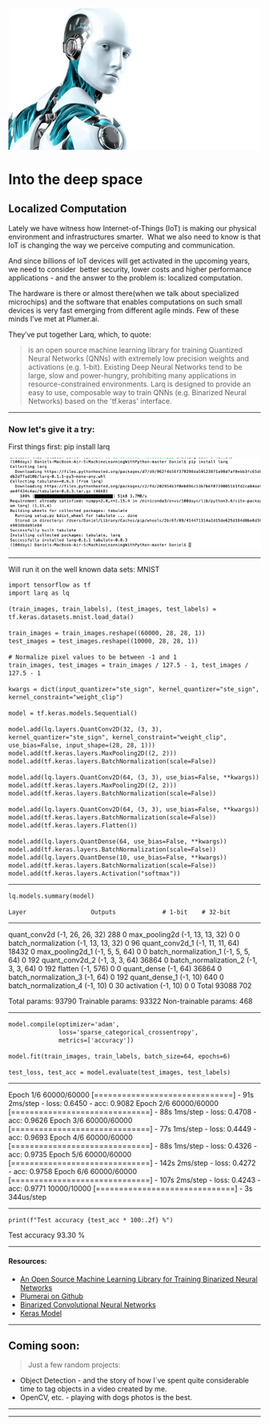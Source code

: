 ![TensorFlow](/images/robo16.jpeg)

# Into the deep space

## Localized Computation

Lately we have witness how Internet-of-Things (IoT) is making our physical environment and infrastructures smarter.  What we also need to know is that IoT is changing the way we perceive computing and communication.  

And since billions of IoT devices will get activated in the upcoming years, we need to consider  better security, lower costs and higher performance applications - and the answer to the problem is: localized computation. 

The hardware is there or almost there(when we talk about specialized microchips) and the software that enables computations on such small devices is very fast emerging from different agile minds. Few of these minds I’ve met at Plumer.ai. 

They’ve put together Larq, which, to quote: 
> is an open source machine learning library for training Quantized Neural Networks (QNNs) with extremely low precision weights and activations (e.g. 1-bit). Existing Deep Neural Networks tend to be large, slow and power-hungry, prohibiting many applications in resource-constrained environments. Larq is designed to provide an easy to use, composable way to train QNNs (e.g. Binarized Neural Networks) based on the 'tf.keras' interface.

----------------

### Now let's give it a try: 

First things first: pip install larq

![TensorFlow](/images/plumerai1.png)

-------------------

Will run it on the well known data sets: MNIST

    import tensorflow as tf
    import larq as lq

    (train_images, train_labels), (test_images, test_labels) = tf.keras.datasets.mnist.load_data()

    train_images = train_images.reshape((60000, 28, 28, 1))
    test_images = test_images.reshape((10000, 28, 28, 1))

    # Normalize pixel values to be between -1 and 1
    train_images, test_images = train_images / 127.5 - 1, test_images / 127.5 - 1

    kwargs = dict(input_quantizer="ste_sign", kernel_quantizer="ste_sign", kernel_constraint="weight_clip")

    model = tf.keras.models.Sequential()

    model.add(lq.layers.QuantConv2D(32, (3, 3), kernel_quantizer="ste_sign", kernel_constraint="weight_clip", use_bias=False, input_shape=(28, 28, 1)))
    model.add(tf.keras.layers.MaxPooling2D((2, 2)))
    model.add(tf.keras.layers.BatchNormalization(scale=False))

    model.add(lq.layers.QuantConv2D(64, (3, 3), use_bias=False, **kwargs))
    model.add(tf.keras.layers.MaxPooling2D((2, 2)))
    model.add(tf.keras.layers.BatchNormalization(scale=False))

    model.add(lq.layers.QuantConv2D(64, (3, 3), use_bias=False, **kwargs))
    model.add(tf.keras.layers.BatchNormalization(scale=False))
    model.add(tf.keras.layers.Flatten())

    model.add(lq.layers.QuantDense(64, use_bias=False, **kwargs))
    model.add(tf.keras.layers.BatchNormalization(scale=False))
    model.add(lq.layers.QuantDense(10, use_bias=False, **kwargs))
    model.add(tf.keras.layers.BatchNormalization(scale=False))
    model.add(tf.keras.layers.Activation("softmax"))
    
---------------------------------

    lq.models.summary(model)
    
    Layer                  Outputs             # 1-bit    # 32-bit
---------------------  ----------------  ---------  ----------
quant_conv2d           (-1, 26, 26, 32)        288           0
max_pooling2d          (-1, 13, 13, 32)          0           0
batch_normalization    (-1, 13, 13, 32)          0          96
quant_conv2d_1         (-1, 11, 11, 64)      18432           0
max_pooling2d_1        (-1, 5, 5, 64)            0           0
batch_normalization_1  (-1, 5, 5, 64)            0         192
quant_conv2d_2         (-1, 3, 3, 64)        36864           0
batch_normalization_2  (-1, 3, 3, 64)            0         192
flatten                (-1, 576)                 0           0
quant_dense            (-1, 64)              36864           0
batch_normalization_3  (-1, 64)                  0         192
quant_dense_1          (-1, 10)                640           0
batch_normalization_4  (-1, 10)                  0          30
activation             (-1, 10)                  0           0
Total                                        93088         702

Total params: 93790
Trainable params: 93322
Non-trainable params: 468

---------------------------------

    model.compile(optimizer='adam',
                  loss='sparse_categorical_crossentropy',
                  metrics=['accuracy'])

    model.fit(train_images, train_labels, batch_size=64, epochs=6)

    test_loss, test_acc = model.evaluate(test_images, test_labels)

-------------------------------

Epoch 1/6
60000/60000 [==============================] - 91s 2ms/step - loss: 0.6450 - acc: 0.9082
Epoch 2/6
60000/60000 [==============================] - 88s 1ms/step - loss: 0.4708 - acc: 0.9626
Epoch 3/6
60000/60000 [==============================] - 77s 1ms/step - loss: 0.4449 - acc: 0.9693
Epoch 4/6
60000/60000 [==============================] - 88s 1ms/step - loss: 0.4326 - acc: 0.9735
Epoch 5/6
60000/60000 [==============================] - 142s 2ms/step - loss: 0.4272 - acc: 0.9758
Epoch 6/6
60000/60000 [==============================] - 107s 2ms/step - loss: 0.4243 - acc: 0.9771
10000/10000 [==============================] - 3s 344us/step

----------------------------------

    print(f"Test accuracy {test_acc * 100:.2f} %") 

Test accuracy 93.30 %

---------------------------------


#### Resources:

- [An Open Source Machine Learning Library for Training Binarized Neural Networks](https://github.com/DanielMoraite/larq)
- [Plumerai on Github](https://plumerai.github.io/larq/)
- [Binarized Convolutional Neural Networks](https://plumerai.github.io/larq/examples/mnist/)
- [Keras Model](https://www.tensorflow.org/alpha/guide/keras/overview#sequential_model)





----------------
## Coming soon: 

> Just a few random projects: 

* Object Detection - and the story of how I`ve spent quite considerable time to tag objects in a video created by me.
* OpenCV, etc. - playing with dogs photos is the best. 

----------------
----------------
